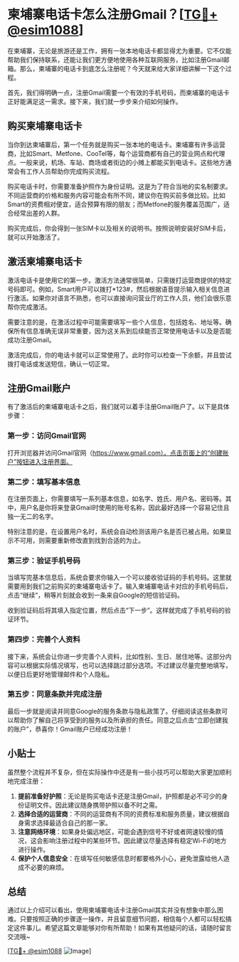 # 柬埔寨电话卡怎么注册Gmail？[[TG💪+ @esim1088](https://t.me/s/esim1088)]

在柬埔寨，无论是旅游还是工作，拥有一张本地电话卡都显得尤为重要。它不仅能帮助我们保持联系，还能让我们更方便地使用各种互联网服务，比如注册Gmail邮箱。那么，柬埔寨的电话卡到底怎么注册呢？今天就来给大家详细讲解一下这个过程。

首先，我们得明确一点，注册Gmail需要一个有效的手机号码，而柬埔寨的电话卡正好能满足这一需求。接下来，我们就一步步来介绍如何操作。

## 购买柬埔寨电话卡

当你到达柬埔寨后，第一个任务就是购买一张本地的电话卡。柬埔寨有许多运营商，比如Smart、Metfone、CooTel等，每个运营商都有自己的营业网点和代理点。一般来说，机场、车站、商场或者街边的小摊上都能买到电话卡。这些地方通常会有工作人员帮助你完成购买流程。

购买电话卡时，你需要准备护照作为身份证明。这是为了符合当地的实名制要求。不同运营商的价格和服务内容可能会有所不同，建议你在购买前多做比较。比如Smart的资费相对便宜，适合预算有限的朋友；而Metfone的服务覆盖范围广，适合经常出差的人群。

购买完成后，你会得到一张SIM卡以及相关的说明书。按照说明安装好SIM卡后，就可以开始激活了。

## 激活柬埔寨电话卡

激活电话卡是使用它的第一步。激活方法通常很简单，只需拨打运营商提供的特定号码即可。例如，Smart用户可以拨打*123#，然后根据语音提示输入相关信息进行激活。如果你对语言不熟悉，也可以直接询问营业厅的工作人员，他们会很乐意帮你完成激活。

需要注意的是，在激活过程中可能需要填写一些个人信息，包括姓名、地址等。确保所有信息准确无误非常重要，因为这关系到后续能否正常使用电话卡以及是否能成功注册Gmail。

激活完成后，你的电话卡就可以正常使用了。此时你可以检查一下余额，并且尝试拨打电话或发送短信，确认一切正常。

## 注册Gmail账户

有了激活后的柬埔寨电话卡之后，我们就可以着手注册Gmail账户了。以下是具体步骤：

### 第一步：访问Gmail官网

打开浏览器并访问Gmail官网（https://www.gmail.com）。点击页面上的“创建账户”按钮进入注册界面。

### 第二步：填写基本信息

在注册页面上，你需要填写一系列基本信息，如名字、姓氏、用户名、密码等。其中，用户名是你将来登录Gmail时使用的账号名称，因此最好选择一个容易记住且独一无二的名字。

特别注意的是，在设置用户名时，系统会自动检测该用户名是否已被占用。如果显示不可用，则需要重新修改直到找到合适的为止。

### 第三步：验证手机号码

当填写完基本信息后，系统会要求你输入一个可以接收验证码的手机号码。这里就需要用到我们之前购买的柬埔寨电话卡了。输入柬埔寨电话卡对应的手机号码后，点击“继续”，稍等片刻就会收到一条来自Google的短信验证码。

收到验证码后将其填入指定位置，然后点击“下一步”。这样就完成了手机号码的验证环节。

### 第四步：完善个人资料

接下来，系统会让你进一步完善个人资料，比如性别、生日、居住地等。这部分内容可以根据实际情况填写，也可以选择跳过部分选项。不过建议尽量完整地填写，以便日后更好地管理邮件和个人隐私。

### 第五步：同意条款并完成注册

最后一步就是阅读并同意Google的服务条款与隐私政策了。仔细阅读这些条款可以帮助你了解自己将享受到的服务以及所承担的责任。同意之后点击“立即创建我的账户”，恭喜你！Gmail账户已经成功注册！

## 小贴士

虽然整个流程并不复杂，但在实际操作中还是有一些小技巧可以帮助大家更加顺利地完成注册：

1. **提前准备好护照**：无论是购买电话卡还是注册Gmail，护照都是必不可少的身份证明文件。因此建议随身携带护照以备不时之需。
2. **选择合适的运营商**：不同的运营商有不同的资费标准和服务质量，建议根据自身需求选择最适合自己的那一家。
3. **注意网络环境**：如果身处偏远地区，可能会遇到信号不好或者网速较慢的情况，这会影响注册过程中的某些环节。因此建议尽量选择有稳定Wi-Fi的地方进行操作。
4. **保护个人信息安全**：在填写任何敏感信息时都要格外小心，避免泄露给他人造成不必要的麻烦。

## 总结

通过以上介绍可以看出，使用柬埔寨电话卡注册Gmail其实并没有想象中那么困难。只要按照正确的步骤逐一操作，并且留意细节问题，相信每个人都可以轻松搞定这件事儿。希望这篇文章能够对你有所帮助！如果有其他疑问的话，请随时留言交流哦~

[[TG💪+ @esim1088](https://t.me/s/esim1088) ![Image](https://i.postimg.cc/4NQfJmqS/Snipaste-2025-05-13-00-14-12.png)]